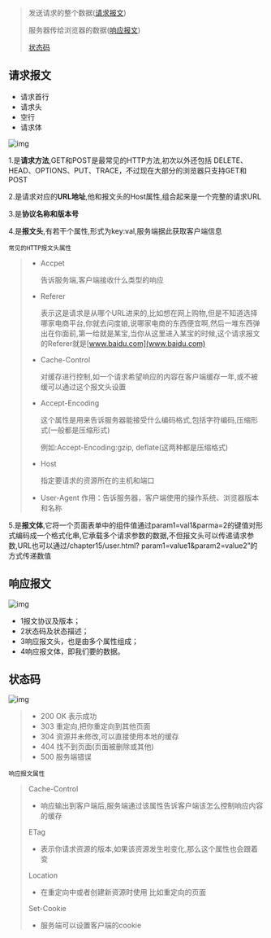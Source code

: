 > 发送请求的整个数据([请求报文](#请求报文))
>
> 服务器传给浏览器的数据([响应报文](#响应报文))
>
> [状态码](#状态码)

## 请求报文

- 请求首行
- 请求头
- 空行
- 请求体

![img](E:\笔记\Java面试笔记\images\897.jpg)

1.是**请求方法**,GET和POST是最常见的HTTP方法,初次以外还包括 DELETE、HEAD、OPTIONS、PUT、TRACE，不过现在大部分的浏览器只支持GET和POST

2.是请求对应的**URL地址**,他和报文头的Host属性,组合起来是一个完整的请求URL

3.是**协议名称和版本号**

4.是**报文头**,有若干个属性,形式为key:val,服务端据此获取客户端信息

`常见的HTTP报文头属性`

> - Accpet
>
>   告诉服务端,客户端接收什么类型的响应
>
> - Referer
>
>   表示这是请求是从哪个URL进来的,比如想在网上购物,但是不知道选择哪家电商平台,你就去问度娘,说哪家电商的东西便宜啊,然后一堆东西弹出在你面前,第一给就是某宝,当你从这里进入某宝的时候,这个请求报文的Referer就是[www.baidu.com](www.baidu.com)
>
> - Cache-Control
>
>   对缓存进行控制,如一个请求希望响应的内容在客户端缓存一年,或不被缓可以通过这个报文头设置
>
> - Accept-Encoding
>
>   这个属性是用来告诉服务器能接受什么编码格式,包括字符编码,压缩形式(一般都是压缩形式)
>
>   例如:Accept-Encoding:gzip, deflate(这两种都是压缩格式)
>
> - Host
>
>   指定要请求的资源所在的主机和端口
>
> - User-Agent 作用：告诉服务器，客户端使用的操作系统、浏览器版本和名称

5.是**报文体**,它将一个页面表单中的组件值通过param1=val1&parma=2的键值对形式编码成一个格式化串,它承载多个请求参数的数据,不但报文头可以传递请求参数,URL也可以通过/chapter15/user.html? param1=value1&param2=value2”的方式传递数值

## 响应报文

![img](E:\笔记\Java面试笔记\images\629.jpg)

- 1报文协议及版本；
- 2状态码及状态描述；
- 3响应报文头，也是由多个属性组成；
- 4响应报文体，即我们要的数据。

## 状态码

![img](E:\笔记\Java面试笔记\images\587.jpg)

> - 200 OK 表示成功
> - 303 重定向,把你重定向到其他页面
> - 304 资源并未修改,可以直接使用本地的缓存
> - 404 找不到页面(页面被删除或其他)
> - 500 服务端错误

`响应报文属性`

> Cache-Control
>
> - 响应输出到客户端后,服务端通过该属性告诉客户端该怎么控制响应内容的缓存
>
> ETag
>
> - 表示你请求资源的版本,如果该资源发生啦变化,那么这个属性也会跟着变
>
> Location
>
> - 在重定向中或者创建新资源时使用  比如重定向的页面
>
> Set-Cookie
>
> - 服务端可以设置客户端的cookie